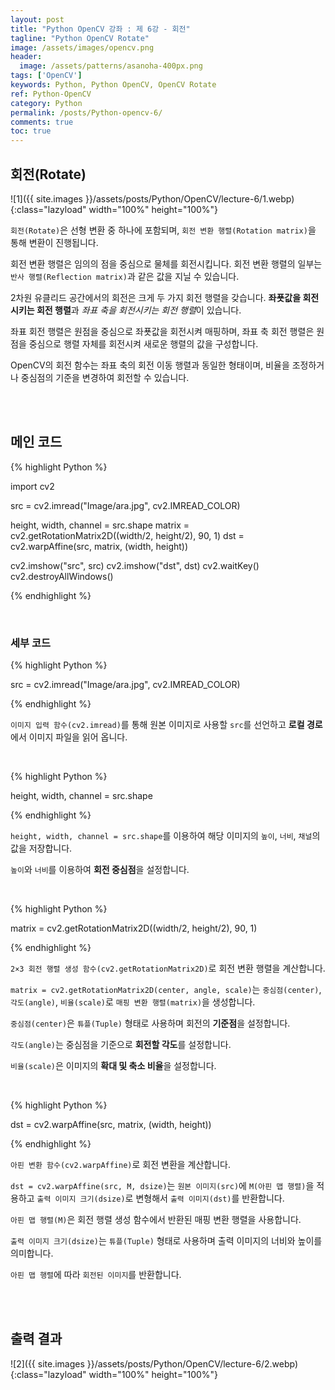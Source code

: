 ```yaml
---
layout: post
title: "Python OpenCV 강좌 : 제 6강 - 회전"
tagline: "Python OpenCV Rotate"
image: /assets/images/opencv.png
header:
  image: /assets/patterns/asanoha-400px.png
tags: ['OpenCV']
keywords: Python, Python OpenCV, OpenCV Rotate
ref: Python-OpenCV
category: Python
permalink: /posts/Python-opencv-6/
comments: true
toc: true
---
```


## 회전(Rotate)

![1]({{ site.images }}/assets/posts/Python/OpenCV/lecture-6/1.webp){:class="lazyload" width="100%" height="100%"}

`회전(Rotate)`은 선형 변환 중 하나에 포함되며, `회전 변환 행렬(Rotation matrix)`을 통해 변환이 진행됩니다.

회전 변환 행렬은 임의의 점을 중심으로 물체를 회전시킵니다. 회전 변환 행렬의 일부는 `반사 행렬(Reflection matrix)`과 같은 값을 지닐 수 있습니다.

2차원 유클리드 공간에서의 회전은 크게 두 가지 회전 행렬을 갖습니다. **좌푯값을 회전시키는 회전 행렬**과 *좌표 축을 회전시키는 회전 행렬*이 있습니다.

좌표 회전 행렬은 원점을 중심으로 좌푯값을 회전시켜 매핑하며, 좌표 축 회전 행렬은 원점을 중심으로 행렬 자체를 회전시켜 새로운 행렬의 값을 구성합니다.

OpenCV의 회전 함수는 좌표 축의 회전 이동 행렬과 동일한 형태이며, 비율을 조정하거나 중심점의 기준을 변경하여 회전할 수 있습니다. 

<br>
<br>

## 메인 코드

{% highlight Python %}

import cv2

src = cv2.imread("Image/ara.jpg", cv2.IMREAD_COLOR)

height, width, channel = src.shape
matrix = cv2.getRotationMatrix2D((width/2, height/2), 90, 1)
dst = cv2.warpAffine(src, matrix, (width, height))

cv2.imshow("src", src)
cv2.imshow("dst", dst)
cv2.waitKey()
cv2.destroyAllWindows()

{% endhighlight %}

<br>

### 세부 코드

{% highlight Python %}

src = cv2.imread("Image/ara.jpg", cv2.IMREAD_COLOR)

{% endhighlight %}

`이미지 입력 함수(cv2.imread)`를 통해 원본 이미지로 사용할 `src`를 선언하고 **로컬 경로**에서 이미지 파일을 읽어 옵니다.

<br>

{% highlight Python %}

height, width, channel = src.shape

{% endhighlight %}

`height, width, channel = src.shape`를 이용하여 해당 이미지의 `높이`, `너비`, `채널`의 값을 저장합니다.

`높이`와 `너비`를 이용하여 **회전 중심점**을 설정합니다.

<br>

{% highlight Python %}

matrix = cv2.getRotationMatrix2D((width/2, height/2), 90, 1)

{% endhighlight %}

`2×3 회전 행렬 생성 함수(cv2.getRotationMatrix2D)`로 회전 변환 행렬을 계산합니다.

`matrix = cv2.getRotationMatrix2D(center, angle, scale)`는 `중심점(center)`, `각도(angle)`, `비율(scale)`로 `매핑 변환 행렬(matrix)`을 생성합니다.

`중심점(center)`은 `튜플(Tuple)` 형태로 사용하며 회전의 **기준점**을 설정합니다.

`각도(angle)`는 중심점을 기준으로 **회전할 각도**를 설정합니다.

`비율(scale)`은 이미지의 **확대 및 축소 비율**을 설정합니다.

<br>

{% highlight Python %}

dst = cv2.warpAffine(src, matrix, (width, height))

{% endhighlight %}

`아핀 변환 함수(cv2.warpAffine)`로 회전 변환을 계산합니다.

`dst = cv2.warpAffine(src, M, dsize)`는 `원본 이미지(src)`에 `M(아핀 맵 행렬)`을 적용하고 `출력 이미지 크기(dsize)`로 변형해서 `출력 이미지(dst)`를 반환합니다.

`아핀 맵 행렬(M)`은 회전 행렬 생성 함수에서 반환된 매핑 변환 행렬을 사용합니다.

`출력 이미지 크기(dsize)`는 `튜플(Tuple)` 형태로 사용하며 출력 이미지의 너비와 높이를 의미합니다.

`아핀 맵 행렬`에 따라 `회전된 이미지`를 반환합니다.

<br>
<br>

## 출력 결과

![2]({{ site.images }}/assets/posts/Python/OpenCV/lecture-6/2.webp){:class="lazyload" width="100%" height="100%"}
